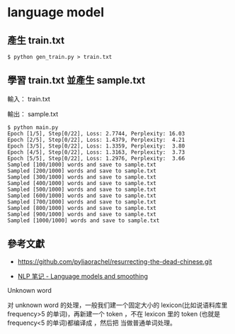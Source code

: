 # language model

## 產生 train.txt

```
$ python gen_train.py > train.txt
```

## 學習 train.txt 並產生 sample.txt

輸入： train.txt

輸出： sample.txt

```
$ python main.py
Epoch [1/5], Step[0/22], Loss: 2.7744, Perplexity: 16.03
Epoch [2/5], Step[0/22], Loss: 1.4379, Perplexity:  4.21
Epoch [3/5], Step[0/22], Loss: 1.3359, Perplexity:  3.80
Epoch [4/5], Step[0/22], Loss: 1.3163, Perplexity:  3.73
Epoch [5/5], Step[0/22], Loss: 1.2976, Perplexity:  3.66
Sampled [100/1000] words and save to sample.txt
Sampled [200/1000] words and save to sample.txt
Sampled [300/1000] words and save to sample.txt
Sampled [400/1000] words and save to sample.txt
Sampled [500/1000] words and save to sample.txt
Sampled [600/1000] words and save to sample.txt
Sampled [700/1000] words and save to sample.txt
Sampled [800/1000] words and save to sample.txt
Sampled [900/1000] words and save to sample.txt
Sampled [1000/1000] words and save to sample.txt
```


## 參考文獻

* https://github.com/pyliaorachel/resurrecting-the-dead-chinese.git

* [NLP 笔记 - Language models and smoothing](http://www.shuang0420.com/2017/02/24/NLP%20%E7%AC%94%E8%AE%B0%20-%20Language%20models%20and%20smoothing/)

Unknown word

对 unknown word 的处理，一般我们建一个固定大小的 lexicon(比如说语料库里 frequency>5 的单词)，再新建一个 token <UNK>，不在 lexicon 里的 token (也就是 frequency<5 的单词)都编译成 <UNK>，然后把 <UNK> 当做普通单词处理。